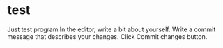 # test
Just test program
In the editor, write a bit about yourself.
Write a commit message that describes your changes.
Click Commit changes button.
